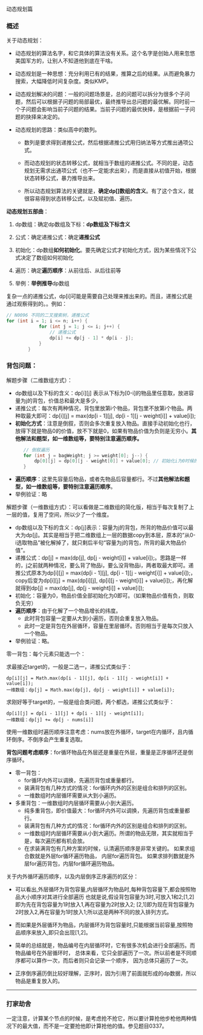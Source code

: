 动态规划篇

### 概述

关于动态规划：

- 动态规划的算法名字，和它具体的算法没有关系。这个名字是创始人用来忽悠美国军方的，让别人不知道他到底在干啥。

- 动态规划是一种思想：充分利用已有的结果，推算之后的结果。从而避免暴力搜索，大幅降低时间复杂度。类似KMP。

- 动态规划解决的问题：一般的问题场景是，总的问题可以拆分为很多个子问题，然后可以根据子问题的局部最优，最终推导出总问题的最优解。同时前一个子问题会影响当前子问题的结果。当前子问题的最优抉择，是根据前一子问题的抉择来决定的。

- 动态规划的思路：类似高中的数列。

  - 数列是要求得到递推公式，然后根据递推公式用归纳法等方式推出通项公式。
  
  - 而动态规划的状态转移公式，就相当于数组的递推公式。不同的是，动态规划无需求出通项公式（也不一定能求出来），而是直接从初值开始，根据状态转移公式，暴力推导出来。
  
  - 所以动态规划算法的关键就是，**确定dp[]数组的含义**。有了这个含义，就很容易得到状态转移公式，以及赋初值、遍历。

**动态规划五部曲**：

1. dp数组：确定dp数组及下标：**dp数组及下标含义**

2. 公式：确定递推公式：确定**递推公式**

3. 初始化：dp数组**如何初始化**。要先确定公式才初始化方式，因为某些情况下公式决定了数组如何初始化

4. 遍历：确定**遍历顺序**：从前往后、从后往前等

5. 举例：**举例推导**dp数组

复杂一点的递推公式，dp[i]可能是需要自己处理来推出来的。而且，递推公式是通过观察得到的。。例如：
```java
// N0096 不同的二叉搜索树，递推公式
for (int i = 1; i <= n; i++) {
            for (int j = 1; j <= i; j++) {
                // 递推公式
                dp[i] += dp[j - 1] * dp[i - j];
            }
        }
```

### 背包问题：

解题步骤（二维数组方式）：

- dp数组以及下标的含义：dp[i][j] 表示从下标为[0-i]的物品里任意取，放进容量为j的背包，价值总和最大是多少。
- 递推公式：每次有两种情况，背包里放第i个物品，背包里不放第i个物品。两种取最大即可：dp[i][j] = max(dp[i - 1][j], dp[i - 1][j - weight[i]] + value[i]);
- **初始化方式**：注意是倒叙，否则会多次重复放入物品。直接手动初始化也行，放得下就是物品0的价值，放不下就是0，如果有物品价值为负则是无穷小。**其他解法和题型，如一维数组等，要特别注意遍历顺序。**
   ```java
      // 倒叙遍历
      for (int j = bagWeight; j >= weight[0]; j--) {
          dp[0][j] = dp[0][j - weight[0]] + value[0]; // 初始化i为0时候的情况
      }
   ```
- **遍历顺序**：这里先容量后物品，或者先物品后容量都行。不过**其他解法和题型，如一维数组等，要特别注意遍历顺序**。
- 举例验证：略

解题步骤（一维数组方式）：可以看做是二维数组的简化版，相当于每次复制了上一层的值，复用了空间，所以少了一个维度。

- dp数组以及下标的含义：dp[j]表示：容量为j的背包，所背的物品价值可以最大为dp[j]。其实是相当于把二维数组上一层的数据copy到本层，原本的“从0-i选取物品”被化解掉了，就只剩后半句“容量为j的背包，所背的最大物品价值”。
- 递推公式：dp[j] = max(dp[j], dp[j - weight[i]] + value[i]);。思路是一样的，j之前就两种情况，要么背了物品i，要么没背物品i，两者取最大即可。递推公式原本为dp[i][j] = max(dp[i - 1][j], dp[i - 1][j - weight[i]] + value[i]);，copy后变为dp[i][j] = max(dp[i][j], dp[i][j - weight[i]] + value[i]);，再化解就得到dp[j] = max(dp[j], dp[j - weight[i]] + value[i]);
- 初始化：容量为0，物品价值全部初始化为0即可。（如果物品价值有负，则取负无穷）
- **遍历顺序**：由于化解了一个物品增长的纬度。
  - 此时背包容量一定要从大到小遍历，否则会重复放入物品。
  - 此时一定是背包在外层循环，容量在里层循环。否则相当于是每次只放入一个物品。
- 举例验证：略。

零一背包：每个元素只能选一个：

  求最接近target的，一般是二选一，递推公式类似于：
    
    dp[i][j] = Math.max(dp[i - 1][j], dp[i - 1][j - weight[i]] + value[i]);
    一维数组：dp[j] = Math.max(dp[j], dp[j - weight[i]] + value[i]);
  
  求刚好等于target的，一般是组合类问题，两个都选，递推公式类似于：
    
    dp[i][j] = dp[i - 1][j] + dp[i - 1][j - weight[i]];
    一维数组：dp[j] += dp[j - nums[i]]
  
  使用一维数组时遍历顺序注意考虑：nums放在外循环，target在内循环，且内循环倒序。不倒序会产生重复选取。
  
  **背包问题考虑顺序**：for循环物品在外层还是重量在外层，重量是正序循环还是倒序循环。

  
  - 零一背包： 
    - for循环内外可以调换，先遍历背包或重量都行。
    - 装满背包有几种方式的情况：for循环内外的区别是组合和排列的区别。
    - 一维数组时内层循环需要从大到小遍历。
  - 多重背包：一维数组时内层循环需要从小到大遍历。
    - 纯多重背包，即价值最大：for循环内外可以调换，先遍历背包或重量都行。
    - 装满背包有几种方式的情况：for循环内外的区别是组合和排列的区别。
    - 一维数组时内层循环需要从小到大遍历。所谓的物品无限，其实就相当于是，每次遍历都有机会放。
    - 在求装满背包有几种方案的时候，认清遍历顺序是非常关键的。 如果求组合数就是外层for循环遍历物品，
      内层for遍历背包。 如果求排列数就是外层for遍历背包，内层for循环遍历物品。
  
  关于内外循环遍历顺序，以及内层倒序正序遍历的区分：

  - 可以看出,外层循环为背包容量,内层循环为物品时,每种背包容量下,都会按照物品大小顺序对其进行全部遍历
  也就是说,假设背包容量为3时,可放入1和2;\[1,2\]即为先在背包容量为1时放入1,再在容量为2时放入2;
  \[2,1\]即为现在背包容量为2时放入2,再在容量为1时放入1;所以这是两种不同的放入排列方式。

  - 而如果是外层循环为物品，内层循环为背包容量时,只能根据当前容量,按照物品顺序来放入,即只会出现\[1,2\]。
  
  - 简单的总结就是，物品编号在内层循环时，它有很多次机会进行全部遍历。而物品编号在外层循环时，
    总体来看，它只全部遍历了一次。所以前者是不同顺序都可以算作一次，而后者则只会记录一个顺序，
    因为总体只遍历了一次。
  - 正序倒序遍历倒比较好理解，正序时，因为引用了前面就形成的dp数据，所以物品是重复放入的。

-----------------------------------
### 打家劫舍
一定注意，计算某个节点的时候，是考虑抢不抢它，所以要计算抢他步枪他两种情况下的最大值，而不是一定要抢他即计算抢他的值。参见题目0337。
